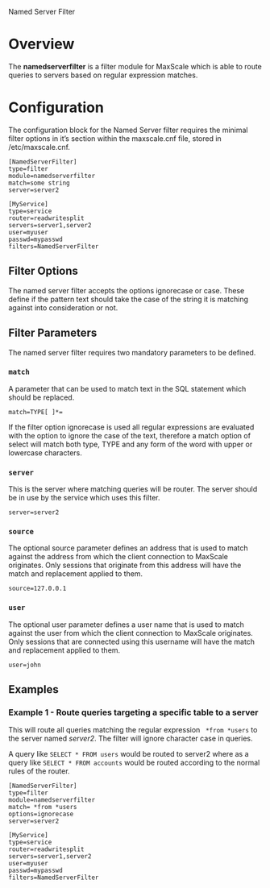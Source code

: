 Named Server Filter

# Overview

The **namedserverfilter** is a filter module for MaxScale which is able to route queries to servers based on regular expression matches.

# Configuration

The configuration block for the Named Server filter requires the minimal filter options in it’s section within the maxscale.cnf file, stored in /etc/maxscale.cnf.

```
[NamedServerFilter]
type=filter
module=namedserverfilter
match=some string
server=server2

[MyService]
type=service
router=readwritesplit
servers=server1,server2
user=myuser
passwd=mypasswd
filters=NamedServerFilter
```

## Filter Options

The named server filter accepts the options ignorecase or case. These define if the pattern text should take the case of the string it is matching against into consideration or not. 

## Filter Parameters

The named server filter requires two mandatory parameters to be defined.

### `match`

A parameter that can be used to match text in the SQL statement which should be replaced.

```
match=TYPE[	]*=
```

If the filter option ignorecase is used all regular expressions are evaluated with the option to ignore the case of the text, therefore a match option of select will match both type, TYPE and any form of the word with upper or lowercase characters.

### `server`

This is the server where matching queries will be router. The server should be in use by the service which uses this filter.

```
server=server2
```

### `source`

The optional source parameter defines an address that is used to match against the address from which the client connection to MaxScale originates. Only sessions that originate from this address will have the match and replacement applied to them.

```
source=127.0.0.1
```

### `user`

The optional user parameter defines a user name that is used to match against the user from which the client connection to MaxScale originates. Only sessions that are connected using this username will have the match and replacement applied to them.

```
user=john
```

## Examples

### Example 1 - Route queries targeting a specific table to a server

This will route all queries matching the regular expression ` *from *users` to the server named *server2*. The filter will ignore character case in queries.

A query like `SELECT * FROM users` would be routed to server2 where as a query like `SELECT * FROM accounts` would be routed according to the normal rules of the router.

```
[NamedServerFilter]
type=filter
module=namedserverfilter
match= *from *users
options=ignorecase
server=server2

[MyService]
type=service
router=readwritesplit
servers=server1,server2
user=myuser
passwd=mypasswd
filters=NamedServerFilter
```
